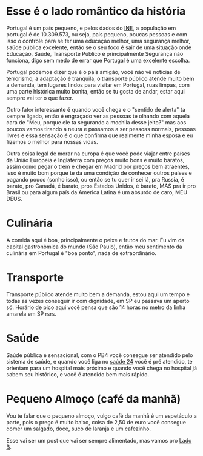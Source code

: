 # Esse é o lado romântico da história

Portugal é um país pequeno, e pelos dados do [INE](https://www.ine.pt/xportal/xmain?xpgid=ine_main&xpid=INE&xlang=pt), a população em portugal é de 10.309.573, ou seja, pais pequeno, poucas pessoas e com isso o controle para se ter uma educação melhor, uma segurança melhor, saúde pública excelente, então se o seu foco é sair de uma situação onde Educação, Saúde, Transporte Público e principalmente Segurança não funciona, digo sem medo de errar que Portugal é uma excelente escolha.

Portugal podemos dizer que é o país amigão, você não vê notícias de terrorismo, a adaptação é tranquila, o transporte público atende muito bem a demanda, tem lugares lindos para visitar em Portugal, ruas limpas, com uma parte histórica muito bonita, então se tu gosta de andar, estar aqui sempre vai ter o que fazer.

Outro fator interessante é quando você chega e o "sentido de alerta" ta sempre ligado, então é engraçado ver as pessoas te olhando com aquela cara de "Meu, porque ele ta segurando a mochila desse jeito?" mas aos poucos vamos tirando a neura e passamos a ser pessoas normais, pessoas livres e essa sensação é o que confirma que realmente minha esposa e eu fizemos o melhor para nossas vidas.

Outra coisa legal de morar na europa é que você pode viajar entre países da União Europeia e Inglaterra com preços muito bons e muito baratos, assim como pegar o trem e chegar em Madrid por preços bem atraentes, isso é muito bom porque te da uma condição de conhecer outros países e pagando pouco (sonho isso), ou então se tu quer ir sei lá, pra Russia, é barato, pro Canadá, é barato, pros Estados Unidos, é barato, MAS pra ir pro Brasil ou para algum país da America Latina é um absurdo de caro, MEU DEUS.

# Culinária

A comida aqui é boa, principalmente o peixe e frutos do mar. Eu vim da capital gastronômica do mundo (São Paulo), então meu sentimento da culinária em Portugal é "boa ponto", nada de extraordinário.

# Transporte

Transporte público atende muito bem a demanda, estou aqui um tempo e todas as vezes conseguir ir com dignidade, em SP eu passava um aperto só. Horário de pico aqui você pensa que são 14 horas no metro da linha amarela em SP rsrs.

# Saúde

Saúde pública é sensacional, com o PB4 você consegue ser atendido pelo sistema de saúde, e quando você liga no [saúde 24](http://www.saude24.pt/PresentationLayer/home_00.aspx) você é pré atendido, te orientam para um hospital mais próximo e quando você chega no hospital já sabem seu histórico, e você é atendido bem mais rápido.

# Pequeno Almoço (café da manhã)

Vou te falar que o pequeno almoço, vulgo café da manhã é um espetáculo a parte, pois o preço é muito baixo, coisa de 2,50 de euro você consegue comer um salgado, doce, suco de laranja e um cafezinho.

Esse vai ser um post que vai ser sempre alimentado, mas vamos pro [Lado B](https://github.com/thiagomarquessp/ladoA-ladoB-MorarFora/blob/master/ladoB-nemtodoscontam.md).
